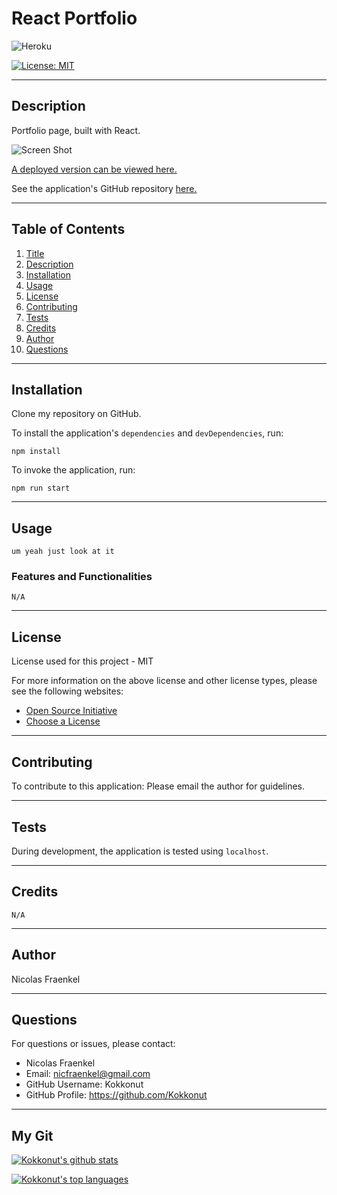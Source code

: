 # React Portfolio
![Heroku](https://img.shields.io/badge/heroku-%23430098.svg?style=for-the-badge&logo=heroku&logoColor=white)





[![License: MIT](https://img.shields.io/badge/License-MIT-yellow.svg)](https://opensource.org/licenses/MIT)


  ---
  ## Description
Portfolio page, built with React.

![Screen Shot](/assets/screen.jpeg)


[A deployed version can be viewed here.](https://nicolasf-portfolio.herokuapp.com/)

See the application's GitHub repository [here.](https://github.com/Kokkonut/react-portfolio)

  ---
  ## Table of Contents
  1. [Title](#title)
  2. [Description](#description)
  3. [Installation](#installation)
  4. [Usage](#usage)
  5. [License](#license)
  6. [Contributing](#contributing)
  7. [Tests](#tests)
  8. [Credits](#credits)
  9. [Author](#author)
  10. [Questions](#questions)
  
  ---
  ## Installation
  Clone my repository on GitHub.
  
  To install the application's `dependencies` and `devDependencies`, run:
  ```
  npm install
  ```
  
  To invoke the application, run:
  ```
  npm run start
  ```
  
  ---
  ## Usage
    um yeah just look at it
  
  ### Features and Functionalities
  
    N/A

  ---
  ## License
  License used for this project - MIT
  
  For more information on the above license and other license types, please see the following websites:  
  - [Open Source Initiative](https://opensource.org/licenses)
  - [Choose a License](https://choosealicense.com/)

  ---
  ## Contributing
  To contribute to this application: 
  Please email the author for guidelines.

  ---
  ## Tests
  During development, the application is tested using `localhost`.

  ---
  ## Credits
    N/A

  ---
  ## Author
  Nicolas Fraenkel

  ---
  ## Questions
  For questions or issues, please contact: 
  - Nicolas Fraenkel
  - Email: nicfraenkel@gmail.com
  - GitHub Username: Kokkonut
  - GitHub Profile: https://github.com/Kokkonut

  ---

  ## My Git

[![Kokkonut's github stats](https://github-readme-stats.vercel.app/api?username=Kokkonut&theme=blue-green)](https://github.com/Kokkonut/github-readme-stats)

[![Kokkonut's top languages](https://github-readme-stats.vercel.app/api/top-langs/?username=Kokkonut&theme=blue-green)](https://github.com/Kokkonut/github-readme-stats)
